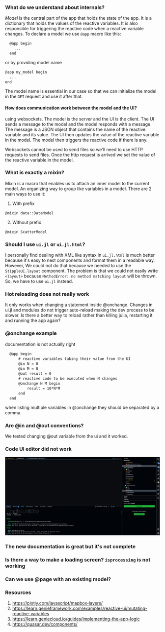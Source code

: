 ### What do we understand about internals?

*Model* is the central part of the app that holds the state of the app. It is a dictionary that holds the values of the reactive variables. It is also responsible for triggering the reactive code when a reactive variable changes. To declare a model we use `@app` macro like this:
```
  @app begin
    ...
  end
```
or by providing model name
```
@app my_model begin
  ...
end
```
The model name is essential in our case so that we can initialize the model in the `GET` request and use it after that.

#### How does communication work between the model and the UI?
using websockets. The model is the server and the UI is the client. The UI sends a message to the model and the model responds with a message. The message is a JSON object that contains the name of the reactive variable and its value. The UI then updates the value of the reactive variable in the model. The model then triggers the reactive code if there is any.

Websockets cannot be used to send files so we'll need to use HTTP requests to send files. Once the http request is arrived we set the value of the reactive variable in the model.

### What is exactly a mixin?

Mixin is a macro that enables us to attach an inner model to the current model. An organizing way to group like variables in a model. There are 2 main ways to use it: 
1. With prefix
```
@mixin data::DataModel
```

2. Without prefix
```
@mixin ScatterModel
```

### Should I use `ui.jl` or `ui.jl.html`?

I personally find dealing with XML like syntax in `ui.jl.html` is much better because it's easy to nest components and format them in a readable way. However, We could not do that because we needed to use the `StippleUI.layout` component. The problem is that we could not easily write `<layout>` because `MethodError: no method matching layout` will be thrown. So, we have to use `ui.jl` instead.

### Hot reloading does not really work

It only works when changing a statement inside @onchange. Changes in ui.jl and modules do not trigger auto-reload making the dev process to be slower. Is there a better way to reload rather than killing julia, restarting it and running the app again?

### @onchange example

documentation is not actually right

```
  @app begin
      # reactive variables taking their value from the UI
      @in N = 0
      @in M = 0
      @out result = 0
      # reactive code to be executed when N changes
      @onchange N M begin
          result = 10*N*M
      end
  end
```

when listing multiple variables in @onchange they should be separated by a comma.

### Are @in and @out conventions?

We tested changing @out variable from the ui and it worked.



### Code UI editor did not work
![Alt text](image.png)

### The new documentation is great but it's not complete
### Is there a way to make a loading screen? `isprocessing` is not working
### Can we use @page with an existing model?

### Resources
1. https://plotly.com/javascript/mapbox-layers/
2. https://learn.genieframework.com/examples/reactive-ui/mutating-reactive-variables
3. https://learn.geniecloud.io/guides/implementing-the-app-logic
4. https://quasar.dev/components/
